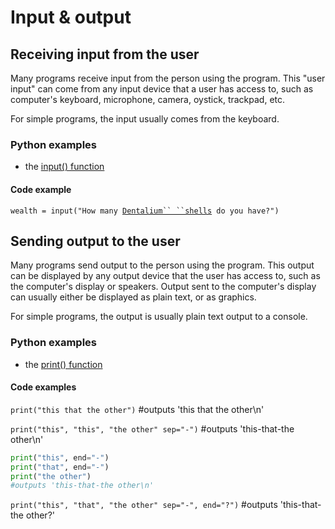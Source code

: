 # Input & output

## Receiving input from the user

Many programs receive input from the person using the program. This \"user input\" can come from any input device that a user has access to, such as computer\'s keyboard, microphone, camera, oystick, trackpad, etc.

For simple programs, the input usually comes from the keyboard.

### Python examples

- the [input() function](http://docs.python.org/py3k/library/functions.html#input)

#### Code example

`wealth = input("How many `[` Dentalium`` ``shells `](wikipedia:Dentalium_shell)` do you have?")`

## Sending output to the user

Many programs send output to the person using the program. This output can be displayed by any output device that the user has access to, such as the computer\'s display or speakers. Output sent to the computer\'s display can usually either be displayed as plain text, or as graphics.

For simple programs, the output is usually plain text output to a console.

### Python examples

- the [print() function](http://docs.python.org/py3k/library/functions.html#print)

#### Code examples

`print("this that the other")` #outputs 'this that the other\n'

`print("this", "this", "the other" sep="-")` #outputs 'this-that-the other\n'

```python
print("this", end="-")
print("that", end="-")
print("the other")
#outputs 'this-that-the other\n'
```

`print("this", "that", "the other" sep="-", end="?")` #outputs 'this-that-the other?'
